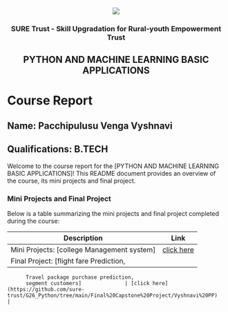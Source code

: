 <!-- PROJECT LOGO -->
<br />

<div align="center">
   <img src='https://user-images.githubusercontent.com/73131499/166115643-d3187f47-d38f-41b2-ae42-5ecbbc60de14.png' />


<h3 align="center">SURE Trust - Skill Upgradation for Rural-youth Empowerment Trust</h3>
  <h2> PYTHON AND MACHINE LEARNING BASIC APPLICATIONS </h2>
</div>

# Course Report

## Name: Pacchipulusu Venga Vyshnavi

## Qualifications: B.TECH

Welcome to the course report for the [PYTHON AND MACHINE LEARNING BASIC APPLICATIONS]! This README document provides an overview of the course, its mini projects and final project.

### Mini Projects and Final Project

Below is a table summarizing the mini projects and final project completed during the course:

| Description                               | Link                                    |
|-------------------------------------------|-----------------------------------------|
| Mini Projects: [college Management system]     | [click here](https://github.com/sure-trust/G26_Python/tree/main/Mini%20Projects/Vyshnavi%20PP)                         |
| Final Project: [flight fare Prediction,
		  Travel package purchase prediction,
		  segment customers]              | [click here](https://github.com/sure-trust/G26_Python/tree/main/Final%20Capstone%20Project/Vyshnavi%20PP)                        |